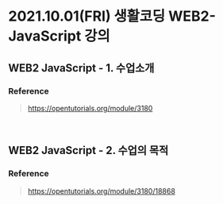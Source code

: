 # 2021.10.01(FRI) 생활코딩 WEB2-JavaScript 강의

## WEB2 JavaScript - 1. 수업소개

### Reference
> https://opentutorials.org/module/3180

<br>

## WEB2 JavaScript - 2. 수업의 목적

### Reference
> https://opentutorials.org/module/3180/18868